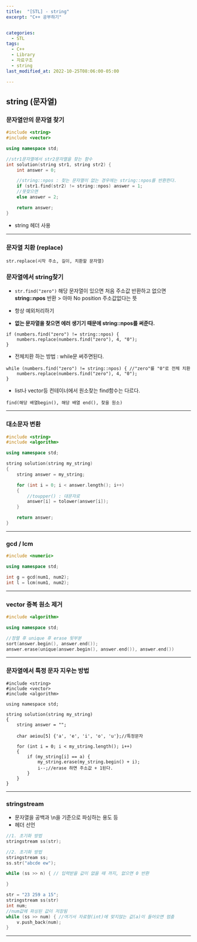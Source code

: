 ```yaml
---
title:  "[STL] - string"
excerpt: "C++ 공부하기"


categories:
  - STL
tags:
  - C++
  - Library
  - 자료구조
  - string
last_modified_at: 2022-10-25T08:06:00-05:00

---
```


## string (문자열)

### 문자열안의 문자열 찾기

```cpp
#include <string>
#include <vector>

using namespace std;

//str1문자열에서 str2문자열을 찾는 함수
int solution(string str1, string str2) {
    int answer = 0;

    //string::npos : 찾는 문자열이 없는 경우에는 string::npos를 반환한다.
    if (str1.find(str2) != string::npos) answer = 1;
    //못찾으면
    else answer = 2;

    return answer;
}
```

- string 헤더 사용

---

### 문자열 치환 (replace)

```
str.replace(시작 주소, 길이, 치환할 문자열)
```

### 문자열에서 string찾기

- ```str.find("zero")``` 해당 문자열이 있으면 처음 주소값 반환하고 없으면 **string::npos** 반환 > 아마 No position 주소값없다는 뜻

- 항상 예외처리하기
- **없는 문자열을 찾으면 에러 생기기 때문에 string::npos를 써준다.**
```
if (numbers.find("zero") != string::npos) {
    numbers.replace(numbers.find("zero"), 4, "0");
}
```

- 전체치환 하는 방법 : while문 써주면된다.
```
while (numbers.find("zero") != string::npos) { //"zero"를 "0"로 전체 치환
    numbers.replace(numbers.find("zero"), 4, "0");
}
```

- list나 vector등 컨테이너에서 원소찾는 find함수는 다르다.
```
find(해당 배열begin(), 해당 배열 end(), 찾을 원소)
```

---

### 대소문자 변환

```cpp
#include <string>
#include <algorithm>

using namespace std;

string solution(string my_string)
{
    string answer = my_string;

    for (int i = 0; i < answer.length(); i++)
    {
        //toupper() : 대문자로
        answer[i] = tolower(answer[i]);
    }

    return answer;
}
```

---

### gcd / lcm

```cpp
#include <numeric>

using namespace std;

int g = gcd(num1, num2);
int l = lcm(num1, num2);
```

---

### vector 중복 원소 제거

```cpp
#include <algorithm>

using namespace std;

//정렬 후 unique 후 erase 뒷부분
sort(answer.begin(), answer.end());
answer.erase(unique(answer.begin(), answer.end()), answer.end())
```

---

### 문자열에서 특정 문자 지우는 방법

```
#include <string>
#include <vector>
#include <algorithm>

using namespace std;

string solution(string my_string)
{
	string answer = "";

	char aeiou[5] {'a', 'e', 'i', 'o', 'u'};//특정문자
	
	for (int i = 0; i < my_string.length(); i++)
	{
		if (my_string[i] == a) {
			my_string.erase(my_string.begin() + i);
			i--;//erase 하면 주소값 + 1된다.
		}
	}
}
```

---

### stringstream

- 문자열을 공백과 \n을 기준으로 파싱하는 용도 등   
- <sstream> 헤더 선언

```cpp
//1. 초기화 방법
stringstream ss(str);

//2. 초기화 방법
stringstream ss;
ss.str("abcde ew");

while (ss >> n) { // 입력받을 값이 없을 때 까지, 없으면 0 반환

}

str = "23 259 a 15";
stringstream ss(str)
int num;
//num값에 파싱된 값이 저장됨
while (ss >> num) { //여기서 자료형(int)에 맞지않는 값(a)이 들어오면 멈춤
	v.push_back(num);
}

```

---

